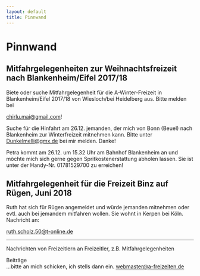 ```yaml
---
layout: default
title: Pinnwand
---
```

# Pinnwand

## Mitfahrgelegenheiten zur Weihnachtsfreizeit nach Blankenheim/Eifel 2017/18

Biete oder suche Mitfahrgelegenheit für die A-Winter-Freizeit in Blankenheim/Eifel 
2017/18 von Wiesloch/bei Heidelberg aus. Bitte melden bei 

<chirlu.mai@gmail.com>!

Suche für die Hinfahrt am 26.12. jemanden, der mich von Bonn (Beuel) nach Blankenheim zur Winterfreizeit mitnehmen kann.
Bitte unter <Dunkelmelli@gmx.de> bei mir melden. 
Danke!

Petra kommt am 26.12. um 15.32 Uhr am Bahnhof Blankenheim an und möchte mich sich gerne gegen Spritkostenerstattung abholen lassen.
Sie ist unter der Handy-Nr. 01781529700 zu erreichen!

## Mitfahrgelegenheit für die Freizeit Binz auf Rügen, Juni 2018

Ruth hat sich für Rügen angemeldet und würde jemanden mitnehmen oder 
evtl. auch bei jemandem mitfahren wollen.
Sie wohnt in Kerpen bei Köln. Nachricht an: 

<ruth.scholz.50@t-online.de>

--------------------------------------------------------------------

Nachrichten von Freizeitlern an Freizeitler, z.B.
Mitfahrgelegenheiten

Beiträge<br>
...bitte an mich schicken, ich stells dann ein.
<webmaster@a-freizeiten.de>

